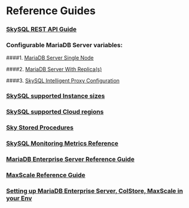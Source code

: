 # Reference Guides


### [SkySQL REST API Guide](<./REST API Reference.md>)

### Configurable MariaDB Server variables:

####1. [MariaDB Server Single Node](<../config/Enterprise-Server-Single-Node.md>)

####2. [MariaDB Server With Replica(s)](<../config/Enterprise-Server-with-Replica(s).md>)

####3. [SkySQL Intelligent Proxy Configuration](<../config/SkySQL-Intelligen-Proxy .md>)

### [SkySQL supported Instance sizes](<./Instance Size Choices.md>)

### [SkySQL supported Cloud regions](<./Region Choices.md>)

### [Sky Stored Procedures](<./Sky Stored Procedures.md>)

### [SkySQL Monitoring Metrics Reference](<./Monitoring Metrics Reference.md>)

### [MariaDB Enterprise Server Reference Guide](https://mariadb.com/docs/server/ref/mdb/)

### [MaxScale Reference Guide](https://mariadb.com/docs/skysql-previous-release/ref/mxs22.08/)

### [Setting up MariaDB Enterprise Server, ColStore, MaxScale in your Env](https://mariadb.com/downloads/repo-setup/)
